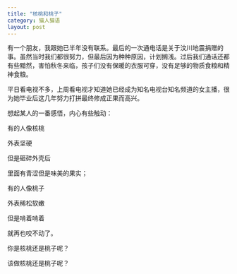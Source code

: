 ```yaml
---
title: "核桃和桃子"
category: 猫人猫语
layout: post
---
```

有一个朋友，我跟她已半年没有联系。最后的一次通电话是关于汶川地震捐赠的事。虽然当时我们都很努力，但最后因为种种原因，计划搁浅。过后我们通话还都有些黯然，害怕秋冬来临，孩子们没有保暖的衣服可穿，没有足够的物质食粮和精神食粮。

平日看电视不多，上周看电视才知道她已经成为知名电视台知名频道的女主播，很为她毕业后这几年努力打拼最终修成正果而高兴。

想起某人的一番感悟，内心有些触动：

有的人像核桃

外表坚硬

但是砸碎外壳后

里面有青涩但是味美的果实；

有的人像桃子

外表稀松软嫩

但是啃着啃着

就再也咬不动了。

你是核桃还是桃子呢？

该做核桃还是桃子呢？


